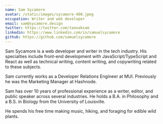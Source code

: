 ```yaml
---
name: Sam Sycamore
avatar: /static/images/sycamore-400.jpeg
occupation: Writer and web developer
email: sam@sycamore.design
twitter: https://twitter.com/tanoaksam
linkedin: https://www.linkedin.com/in/samuelsycamore
github: https://github.com/samuelsycamore
---
```


Sam Sycamore is a web developer and writer in the tech industry. His specialties include front-end development with JavaScript/TypeScript and React as well as technical writing, content writing, and copywriting related to these subjects.

Sam currently works as a Developer Relations Engineer at MUI. Previously he was the Marketing Manager at Hashnode.

Sam has over 10 years of professional experience as a writer, editor, and public speaker across several industries. He holds a B.A. in Philosophy and a B.S. in Biology from the University of Louisville.

He spends his free time making music, hiking, and foraging for edible wild plants.
